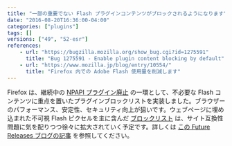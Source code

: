 ```yaml
---
title: "一部の重要でない Flash プラグインコンテンツがブロックされるようになります"
date: "2016-08-20T16:36:00-04:00"
categories: ["plugins"]
tags: []
versions: ["49", "52-esr"]
references:
    - url: "https://bugzilla.mozilla.org/show_bug.cgi?id=1275591"
      title: "Bug 1275591 - Enable plugin content blocking by default"
    - url: "https://www.mozilla.jp/blog/entry/10554/"
      title: "Firefox 内での Adobe Flash 使用量を削減します"
---
```

Firefox は、継続中の [NPAPI プラグイン廃止](https://www.fxsitecompat.dev/ja/docs/2015/plug-in-support-will-be-dropped-by-the-end-of-2016-except-flash/) の一環として、不必要な Flash コンテンツに重点を置いたプラグインブロックリストを実装しました。ブラウザーのパフォーマンス、安定性、セキュリティ向上が狙いです。ウェブページに埋め込まれた不可視 Flash ピクセルを主に含んだ [ブロックリスト](https://github.com/mozilla-services/shavar-plugin-blocklist) は、サイト互換性問題に気を配りつつ徐々に拡大されていく予定です。詳しくは [この Future Releases ブログの記事](https://www.mozilla.jp/blog/entry/10554/) を参照してください。
